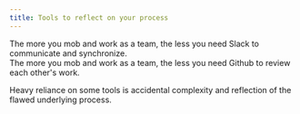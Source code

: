```yaml
---
title: Tools to reflect on your process
---
```


The more you mob and work as a team, the less you need Slack to communicate and synchronize.  
The more you mob and work as a team, the less you need Github to review each other's work.  

Heavy reliance on some tools is accidental complexity and reflection of the flawed underlying process.
